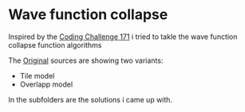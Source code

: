 # Wave function collapse

Inspired by the [Coding Challenge 171](https://www.youtube.com/watch?v=rI_y2GAlQFM) i tried to takle the wave function collapse function algorithms

The [Original](https://github.com/mxgmn/WaveFunctionCollapse) sources are showing two variants:

- Tile model
- Overlapp model 

In the subfolders are the solutions i came up with.